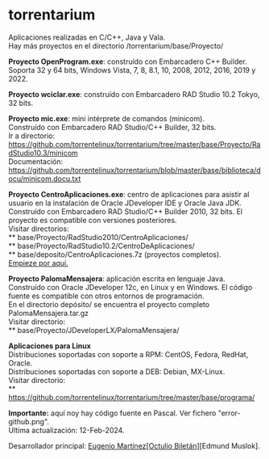 # torrentarium

Aplicaciones realizadas en C/C++, Java y Vala.<br>
Hay más proyectos en el directorio /torrentarium/base/Proyecto/<br>

<b>Proyecto OpenProgram.exe</b>: construído con Embarcadero C++ Builder.<br>
Soporta 32 y 64 bits, Windows Vista, 7, 8, 8.1, 10, 2008, 2012, 2016, 2019 y 2022.<br>

<b>Proyecto wciclar.exe</b>: construído con Embarcadero RAD Studio 10.2 Tokyo, 32 bits.<br>

<b>Proyecto mic.exe</b>: mini intérprete de comandos (minicom).<br> 
Construído con Embarcadero RAD Studio/C++ Builder, 32 bits.<br>
Ir a directorio: https://github.com/torrentelinux/torrentarium/tree/master/base/Proyecto/RadStudio10.3/minicom<br>
Documentación: https://github.com/torrentelinux/torrentarium/blob/master/base/biblioteca/docu/minicom.docu.txt<br>

<b>Proyecto CentroAplicaciones.exe</b>: centro de aplicaciones para asistir al usuario en la instalación de Oracle JDeveloper IDE y Oracle Java JDK.<br>
Construído con Embarcadero RAD Studio/C++ Builder 2010, 32 bits. El proyecto es compatible con versiones posteriores.<br>
Visitar directorios:<br>
** base/Proyecto/RadStudio2010/CentroAplicaciones/<br>
** base/Proyecto/RadStudio10.2/CentroDeAplicaciones/<br>
** base/deposito/CentroAplicaciones.7z (proyectos completos).<br>
<a href="https://github.com/torrentelinux/torrentarium/tree/master/base/Proyecto/RadStudio2010/CentroAplicaciones">Empieze por aquí.</a>

<b>Proyecto PalomaMensajera</b>: aplicación escrita en lenguaje Java.<br>
Construído con Oracle JDeveloper 12c, en Linux y en Windows. El código fuente es compatible con otros entornos de programación.<br>
En el directorio depósito/ se encuentra el proyecto completo PalomaMensajera.tar.gz<br>
Visitar directorio:<br>
** base/Proyecto/JDeveloperLX/PalomaMensajera/<br>

<b>Aplicaciones para Linux</b><br>
Distribuciones soportadas con soporte a RPM: CentOS, Fedora, RedHat, Oracle.<br>
Distribuciones soportadas con soporte a DEB: Debian, MX-Linux.<br>
Visitar directorio:<br>
** https://github.com/torrentelinux/torrentarium/tree/master/base/programa/<br>

<b>Importante:</b> aquí noy hay código fuente en Pascal. Ver fichero "error-github.png".<br>
Ultima actualización: 12-Feb-2024.<br>

Desarrollador principal: <a href="https://ar.linkedin.com/in/eugenio-mart%C3%ADnez-ob1">Eugenio Martínez</a>[<a href="https://www.bing.com/search?q=octulio+bilet%C3%A1n">Octulio Biletán</a>][Edmund Muslok].<br>
